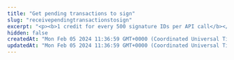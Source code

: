 ```yaml
---
title: "Get pending transactions to sign"
slug: "receivependingtransactionstosign"
excerpt: "<p><b>1 credit for every 500 signature IDs per API call</b></p>\n<p>Get the list of pending transactions to sign and broadcast using <a href=\"https://github.com/tatumio/tatum-kms\" target=\"_blank\">KMS</a>.</p>\n<p><b>NOTE:</b> This API works only in KMS v5.0 or later. If you use KMS older than v5.0, use <a href=\"#operation/GetPendingTransactionsToSign\">this API</a> instead.</p>"
hidden: false
createdAt: "Mon Feb 05 2024 11:36:59 GMT+0000 (Coordinated Universal Time)"
updatedAt: "Mon Feb 05 2024 11:36:59 GMT+0000 (Coordinated Universal Time)"
---
```

